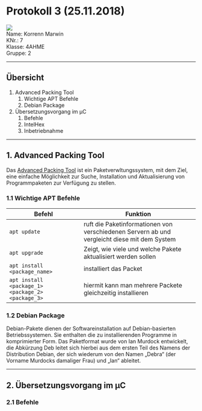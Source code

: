 # Protokoll 3 (25.11.2018)  
![](https://www.koerbler.com/neuigkeiten/wp-content/uploads/2013/03/htl-kaindorf.jpg)  
Name: Korrenn Marwin  
KNr.: 7  
Klasse: 4AHME  
Gruppe: 2  
___  
## Übersicht  
1. Advanced Packing Tool
    1. Wichtige APT Befehle  
    1. Debian Package  
1. Übersetzungsvorgang im µC
    1. Befehle
    1. IntelHex
    1. Inbetriebnahme  
___
## 1. Advanced Packing Tool  
Das [Advanced Packing Tool](https://de.wikipedia.org/wiki/Advanced_Packaging_Tool)
ist ein Paketverwltungssystem, mit dem Ziel, eine einfache Möglichkeit zur Suche, 
Installation und Aktualisierung von Programmpaketen zur Verfügung zu stellen.  

### 1.1 Wichtige APT Befehle  
| Befehl | Funktion |  
| ------ | -------- |   
| `apt update` | ruft die Paketinformationen von verschiedenen Servern ab und vergleicht diese mit dem System |  
| `apt upgrade` | Zeigt, wie viele und welche Pakete aktualisiert werden sollen |  
| `apt install <package_name>` | installiert das Packet |  
| `apt install <package_1> <package_2> <package_3>` | hiermit kann man mehrere Packete gleichzeitig installieren|  

### 1.2 Debian Package  
Debian-Pakete dienen der Softwareinstallation auf Debian-basierten Betriebssystemen. Sie enthalten die zu installierenden Programme in komprimierter Form.
Das Paketformat wurde von Ian Murdock entwickelt, die Abkürzung Deb leitet sich hierbei aus dem ersten Teil des Namens der Distribution Debian, 
der sich wiederum von den Namen „Debra“ (der Vorname Murdocks damaliger Frau) und „Ian“ ableitet.  
___
## 2. Übersetzungsvorgang im µC  
###  2.1 Befehle  
